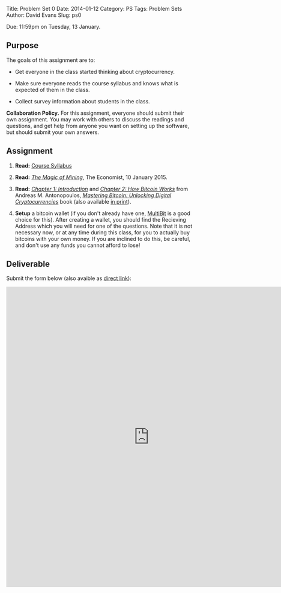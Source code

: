 Title: Problem Set 0
Date: 2014-01-12
Category: PS
Tags: Problem Sets
Author: David Evans
Slug: ps0

   <div class="due">
Due: 11:59pm on Tuesday, 13 January.
   </div>

## Purpose

The goals of this assignment are to:

- Get everyone in the class started thinking about cryptocurrency.

- Make sure everyone reads the course syllabus and knows what is expected of them in the class.

- Collect survey information about students in the class.

   <div class="collaboration">

**Collaboration Policy.** For this assignment, everyone should submit
their own assignment.  You may work with others to discuss the readings
and questions, and get help from anyone you want on setting up the
software, but should submit your own answers.
   </div>

## Assignment

1. **Read:** [Course Syllabus](../../pages/syllabus.md)

2. **Read:** [_The Magic of
Mining_](|filename|../../../readings/magic_of_mining.pdf), The Economist, 10
January 2015.  

3. **Read:** 
[_Chapter 1: Introduction_](https://github.com/aantonop/bitcoinbook/blob/develop/ch01.asciidoc)
and
[_Chapter 2: How Bitcoin Works_](https://github.com/aantonop/bitcoinbook/blob/develop/ch02.asciidoc)
from Andreas M. Antonopoulos, [_Mastering Bitcoin: Unlocking Digital
Cryptocurrencies_](https://github.com/aantonop/bitcoinbook) book (also
available [in
print](http://www.amazon.com/Mastering-Bitcoin-Unlocking-Digital-Crypto-Currencies/dp/1449374042)).  

4. **Setup** a bitcoin wallet (if you don't already have one,
[MultiBit](https://multibit.org/) is a good choice for this).  After
creating a wallet, you should find the Recieving Address which you will
need for one of the questions.  Note that it is not necessary now, or at
any time during this class, for you to actually buy bitcoins with your
own money.  If you are inclined to do this, be careful, and don't use
any funds you cannot afford to lose!

## Deliverable

Submit the form below (also avaible as [direct link](https://docs.google.com/forms/d/17bcxP5Ds5nj4b9fSZ-tytAsl2IGRQoiBZtmKDx3c4Ok/viewform?usp=send_form)):

<iframe src="https://docs.google.com/forms/d/17bcxP5Ds5nj4b9fSZ-tytAsl2IGRQoiBZtmKDx3c4Ok/viewform?embedded=true" width="760" height="800" frameborder="0" marginheight="0" marginwidth="0">Loading...</iframe>
